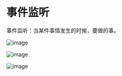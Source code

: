 # 事件监听
事件监听：当某件事情发生的时候，要做的事。

![image](https://gitee.com/Enteral/images/raw/master/https://gitee.com/enteral/images/1652178826888.png)

![image](https://gitee.com/Enteral/images/raw/master/https://gitee.com/enteral/images/1652178833903.png)

![image](https://gitee.com/Enteral/images/raw/master/https://gitee.com/enteral/images/1652178839093.png)



